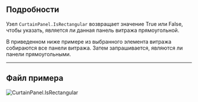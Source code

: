 ## Подробности
Узел `CurtainPanel.IsRectangular` возвращает значение True или False, чтобы указать, является ли данная панель витража прямоугольной.

В приведенном ниже примере из выбранного элемента витража собираются все панели витража. Затем запрашивается, являются ли панели прямоугольными.
___
## Файл примера

![CurtainPanel.IsRectangular](./Revit.Elements.CurtainPanel.IsRectangular_img.jpg)
